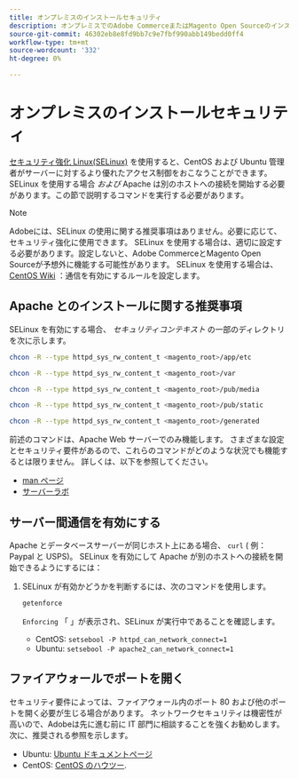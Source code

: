 ```yaml
---
title: オンプレミスのインストールセキュリティ
description: オンプレミスでのAdobe CommerceまたはMagento Open Sourceのインストールのセキュリティ姿勢を改善する方法について説明します。
source-git-commit: 46302eb8e8fd9bb7c9e7fbf990abb149bedd0ff4
workflow-type: tm+mt
source-wordcount: '332'
ht-degree: 0%

---
```



# オンプレミスのインストールセキュリティ

[セキュリティ強化 Linux(SELinux)](https://selinuxproject.org/page/Main_Page) を使用すると、CentOS および Ubuntu 管理者がサーバーに対するより優れたアクセス制御をおこなうことができます。 SELinux を使用する場合 *および* Apache は別のホストへの接続を開始する必要があります。この節で説明するコマンドを実行する必要があります。

>[!NOTE]
>
>Adobeには、SELinux の使用に関する推奨事項はありません。必要に応じて、セキュリティ強化に使用できます。 SELinux を使用する場合は、適切に設定する必要があります。設定しないと、Adobe CommerceとMagento Open Sourceが予想外に機能する可能性があります。 SELinux を使用する場合は、 [CentOS Wiki](https://wiki.centos.org/HowTos/SELinux) ：通信を有効にするルールを設定します。

## Apache とのインストールに関する推奨事項

SELinux を有効にする場合、 *セキュリティコンテキスト* の一部のディレクトリを次に示します。

```bash
chcon -R --type httpd_sys_rw_content_t <magento_root>/app/etc
```

```bash
chcon -R --type httpd_sys_rw_content_t <magento_root>/var
```

```bash
chcon -R --type httpd_sys_rw_content_t <magento_root>/pub/media
```

```bash
chcon -R --type httpd_sys_rw_content_t <magento_root>/pub/static
```

```bash
chcon -R --type httpd_sys_rw_content_t <magento_root>/generated
```

前述のコマンドは、Apache Web サーバーでのみ機能します。 さまざまな設定とセキュリティ要件があるので、これらのコマンドがどのような状況でも機能するとは限りません。 詳しくは、以下を参照してください。

* [man ページ](https://linux.die.net/man/8/httpd_selinux)
* [サーバーラボ](https://www.serverlab.ca/tutorials/linux/web-servers-linux/configuring-selinux-policies-for-apache-web-servers/)

## サーバー間通信を有効にする

Apache とデータベースサーバーが同じホスト上にある場合、 `curl` ( 例： Paypal と USPS)。
SELinux を有効にして Apache が別のホストへの接続を開始できるようにするには：

1. SELinux が有効かどうかを判断するには、次のコマンドを使用します。

   ```bash
   getenforce
   ```

   `Enforcing` 「 」が表示され、SELinux が実行中であることを確認します。

   * CentOS: `setsebool -P httpd_can_network_connect=1`
   * Ubuntu: `setsebool -P apache2_can_network_connect=1`

## ファイアウォールでポートを開く

セキュリティ要件によっては、ファイアウォール内のポート 80 および他のポートを開く必要が生じる場合があります。 ネットワークセキュリティは機密性が高いので、Adobeは先に進む前に IT 部門に相談することを強くお勧めします。 次に、推奨される参照を示します。

* Ubuntu: [Ubuntu ドキュメントページ](https://help.ubuntu.com/community/IptablesHowTo)
* CentOS: [CentOS のハウツー](https://wiki.centos.org/HowTos/Network/IPTables).
